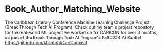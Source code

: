 # Book_Author_Matching_Website

The Caribbean Literary Conference  Machine Learning Challenge Project (Break Through Tech AI Program): Check out my team's project repository for the real-world ML project we worked on for CARICON for over 3 months, as part of the Break Through Tech AI Program's Fall 2024 AI Studio! https://github.com/khantnhl/CariConnect
